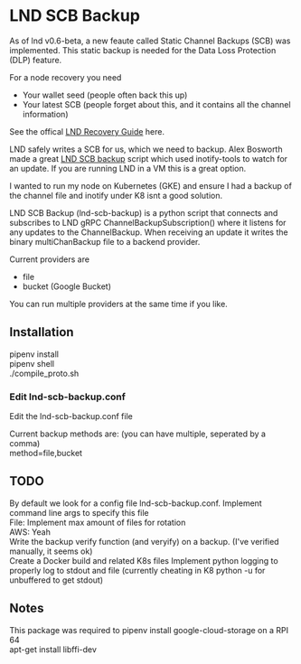 # LND SCB Backup

As of lnd v0.6-beta, a new feaute called Static Channel Backups (SCB) was implemented. This static backup is needed for the Data Loss Protection (DLP) feature.

For a node recovery you need
- Your wallet seed (people often back this up)
- Your latest SCB (people forget about this, and it contains all the channel information)

See the offical [LND Recovery Guide](https://github.com/lightningnetwork/lnd/blob/master/docs/recovery.md) here.

LND safely writes a SCB for us, which we need to backup. Alex Bosworth made a great [LND SCB backup](https://gist.github.com/alexbosworth/2c5e185aedbdac45a03655b709e255a3) script which used inotify-tools to watch for an update. If you are running LND in a VM this is a great option.

I wanted to run my node on Kubernetes (GKE) and ensure I had a backup of the channel file and inotify under K8 isnt a good solution.

LND SCB Backup (lnd-scb-backup) is a python script that connects and subscribes to LND gRPC ChannelBackupSubscription() where it listens for any updates to the ChannelBackup.
When receiving an update it writes the binary multiChanBackup file to a backend provider.

Current providers are
- file
- bucket (Google Bucket)

You can run multiple providers at the same time if you like.

## Installation
pipenv install  
pipenv shell  
./compile_proto.sh  

### Edit lnd-scb-backup.conf
Edit the lnd-scb-backup.conf file

Current backup methods are: (you can have multiple, seperated by a comma)  
method=file,bucket

## TODO
By default we look for a config file lnd-scb-backup.conf. Implement command line args to specify this file  
File: Implement max amount of files for rotation  
AWS: Yeah  
Write the backup verify function (and veryify) on a backup. (I've verified manually, it seems ok)  
Create a Docker build and related K8s files
Implement python logging to properly log to stdout and file (currently cheating in K8 python -u for unbuffered to get stdout)

## Notes
This package was required to pipenv install google-cloud-storage on a RPI 64  
apt-get install libffi-dev

